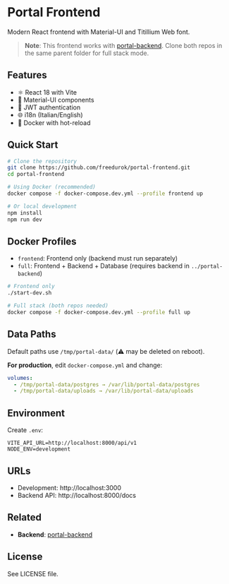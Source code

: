 # Portal Frontend

Modern React frontend with Material-UI and Titillium Web font.

> **Note**: This frontend works with [portal-backend](https://github.com/freedurok/portal-backend). Clone both repos in the same parent folder for full stack mode.

## Features

- ⚛️ React 18 with Vite
- 🎨 Material-UI components
- 🔐 JWT authentication
- 🌐 i18n (Italian/English)
- 🐳 Docker with hot-reload

## Quick Start

```bash
# Clone the repository
git clone https://github.com/freedurok/portal-frontend.git
cd portal-frontend

# Using Docker (recommended)
docker compose -f docker-compose.dev.yml --profile frontend up

# Or local development
npm install
npm run dev
```

## Docker Profiles

- `frontend`: Frontend only (backend must run separately)
- `full`: Frontend + Backend + Database (requires backend in `../portal-backend`)

```bash
# Frontend only
./start-dev.sh

# Full stack (both repos needed)
docker compose -f docker-compose.dev.yml --profile full up
```

## Data Paths

Default paths use `/tmp/portal-data/` (⚠️ may be deleted on reboot).

**For production**, edit `docker-compose.yml` and change:
```yaml
volumes:
  - /tmp/portal-data/postgres → /var/lib/portal-data/postgres
  - /tmp/portal-data/uploads → /var/lib/portal-data/uploads
```

## Environment

Create `.env`:
```env
VITE_API_URL=http://localhost:8000/api/v1
NODE_ENV=development
```

## URLs

- Development: http://localhost:3000
- Backend API: http://localhost:8000/docs

## Related

- **Backend**: [portal-backend](https://github.com/freedurok/portal-backend)

## License

See LICENSE file.
